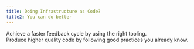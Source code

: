```yaml
---
title: Doing Infrastructure as Code?
title2: You can do better 
---
```


Achieve a faster feedback cycle by using the right tooling.  
Produce higher quality code by following good practices you already know.